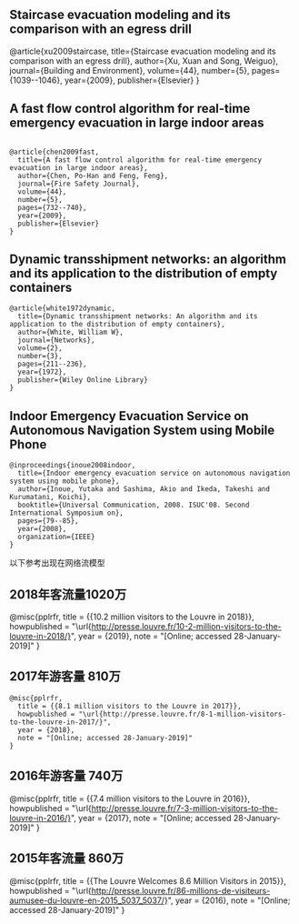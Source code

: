 ## Staircase evacuation modeling and its comparison with an egress drill



@article{xu2009staircase,
title={Staircase evacuation modeling and its comparison with an egress drill},
author={Xu, Xuan and Song, Weiguo},
journal={Building and Environment},
volume={44},
number={5},
pages={1039--1046},
year={2009},
publisher={Elsevier}
}



## A fast flow control algorithm for real-time emergency evacuation in large indoor areas 

```

@article{chen2009fast,
  title={A fast flow control algorithm for real-time emergency evacuation in large indoor areas},
  author={Chen, Po-Han and Feng, Feng},
  journal={Fire Safety Journal},
  volume={44},
  number={5},
  pages={732--740},
  year={2009},
  publisher={Elsevier}
}
```



## Dynamic transshipment networks: an algorithm and its application to the distribution of empty containers



```
@article{white1972dynamic,
  title={Dynamic transshipment networks: An algorithm and its application to the distribution of empty containers},
  author={White, William W},
  journal={Networks},
  volume={2},
  number={3},
  pages={211--236},
  year={1972},
  publisher={Wiley Online Library}
}
```



## Indoor Emergency Evacuation Service on Autonomous Navigation System using Mobile Phone

```
@inproceedings{inoue2008indoor,
  title={Indoor emergency evacuation service on autonomous navigation system using mobile phone},
  author={Inoue, Yutaka and Sashima, Akio and Ikeda, Takeshi and Kurumatani, Koichi},
  booktitle={Universal Communication, 2008. ISUC'08. Second International Symposium on},
  pages={79--85},
  year={2008},
  organization={IEEE}
}
```



以下参考出现在网络流模型

## 2018年客流量1020万

@misc{pplrfr,
  title = {{10.2 million visitors to the Louvre in 2018}},
  howpublished = "\url{http://presse.louvre.fr/10-2-million-visitors-to-the-louvre-in-2018/}",
  year = {2019}, 
  note = "[Online; accessed 28-January-2019]"
}



## 2017年游客量 810万

```
@misc{pplrfr,
  title = {{8.1 million visitors to the Louvre in 2017}},
  howpublished = "\url{http://presse.louvre.fr/8-1-million-visitors-to-the-louvre-in-2017/}",
  year = {2018}, 
  note = "[Online; accessed 28-January-2019]"
}
```





## 2016年游客量 740万

@misc{pplrfr,
  title = {{7.4 million visitors to the Louvre in 2016}},
  howpublished = "\url{http://presse.louvre.fr/7-3-million-visitors-to-the-louvre-in-2016/}",
  year = {2017}, 
  note = "[Online; accessed 28-January-2019]"
}



## 2015年客流量 860万

@misc{pplrfr,
  title = {{The Louvre Welcomes 8.6 Million Visitors in 2015}},
  howpublished = "\url{http://presse.louvre.fr/86-millions-de-visiteurs-aumusee-du-louvre-en-2015_5037_5037/}",
  year = {2016}, 
  note = "[Online; accessed 28-January-2019]"
}




